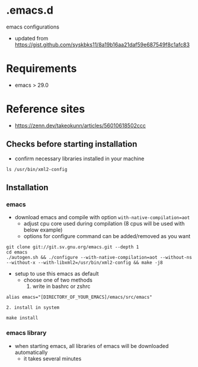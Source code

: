 # .emacs.d
emacs configurations
- updated from https://gist.github.com/syskbks11/8a19b16aa21daf59e687549f8c1afc83

# Requirements

- emacs > 29.0

# Reference sites

- https://zenn.dev/takeokunn/articles/56010618502ccc

## Checks before starting installation

- confirm necessary libraries installed in your machine
```
ls /usr/bin/xml2-config
```

## Installation

### emacs

- download emacs and compile with option `with-native-compilation=aot`
  - adjust cpu core used during compilation (8 cpus will be used with below example)
  - options for configure command can be added/removed as you want
```
git clone git://git.sv.gnu.org/emacs.git --depth 1
cd emacs
./autogen.sh && ./configure --with-native-compilation=aot --without-ns --without-x --with-libxml2=/usr/bin/xml2-config && make -j8
```

- setup to use this emacs as default
  - choose one of two methods
    1. write in bashrc or zshrc
```
alias emacs="[DIRECTORY_OF_YOUR_EMACS]/emacs/src/emacs"
```
    2. install in system
```
make install
```

### emacs library

- when starting emacs, all libraries of emacs will be downloaded automatically
  - it takes several minutes


